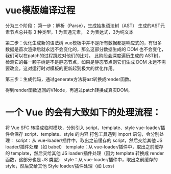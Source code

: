 # vue模版编译过程
  分为三个阶段：
  第一步：解析（Parse），生成抽象语法树（AST）
    生成的AST元素节点总共有 3 种类型，1 为普通元素， 2 为表达式，3为纯文本

  第二步：优化生成新的语法树
    vue模板中并不是所有数据都是响应式的，有很多数据是首次渲染后就永远不会变化的，那么这部分数据生成的 DOM 也不会变化，我们可以在patch的过程跳过对他们的比对。
    此阶段会深度遍历生成的 AST树，检测它的每一颗子树是不是静态节点，如果是静态节点则它们生成 DOM 永远不需要改变，这对运行时对模板的更新起到极大的优化作用。

  第三步：生成代码，通过generate方法将ast转换成render函数。

  得到render函数返回的VNode，再通过patch转换成真实DOM。

# 一个 Vue 的会有大致如下的处理流程：
  将 Vue SFC 转换成临时模块，分别引入  script、template、style
  vue-loader/插件会保存  script、template、style 的内容
  打包工具遇到 import 语句，会分别处理：
    script：从 vue-loader/插件中，取出之前缓存的 script，然后交给其他 JS loader/插件处理（如 babel）
    template：从 vue-loader/插件中，取出之前缓存的 template，然后交给其他 JS loader/插件处理（因为 template 转换成 render 函数，这部分也是 JS 类型）
    style：从 vue-loader/插件中，取出之前缓存的 style，然后交给其他 Style loader/插件处理（如 Less）